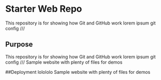 # Starter Web Repo

This repository is for showing how Git and GitHub work
lorem	ipsum git config ///

## Purpose

This repository is for showing how Git and GitHub work
lorem	ipsum git config ///
Sample website with plenty of files for demos

##Deployment
lolololo
Sample website with plenty of files for demos
